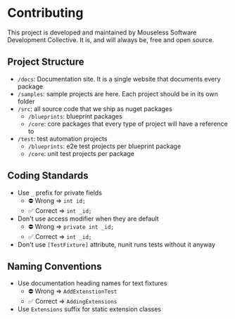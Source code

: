 # Contributing

This project is developed and maintained by Mouseless Software Development
Collective. It is, and will always be, free and open source.

## Project Structure

- `/docs`: Documentation site. It is a single website that documents every
  package
- `/samples`: sample projects are here. Each project should be in its own
  folder
- `/src`: all source code that we ship as nuget packages
  - `/blueprints`: blueprint packages
  - `/core`: core packages that every type of project will have a reference to
- `/test`: test automation projects
  - `/blueprints`: e2e test projects per blueprint package
  - `/core`: unit test projects per package

## Coding Standards

- Use `_` prefix for private fields
  - ⛔ Wrong => `int id;`
  - ✅ Correct => `int _id;`
- Don't use access modifier when they are default
  - ⛔ Wrong => `private int _id;`
  - ✅ Correct => `int _id;`
- Don't use `[TestFixture]` attribute, nunit runs tests without it anyway

## Naming Conventions

- Use documentation heading names for text fixtures
  - ⛔ Wrong => `AddExtenstionTest`
  - ✅ Correct => `AddingExtensions`
- Use `Extensions` suffix for static extension classes
